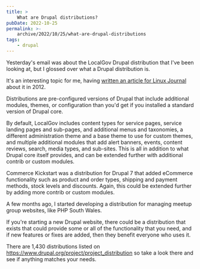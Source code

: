```yaml
---
title: >
    What are Drupal distributions?
pubDate: 2022-10-25
permalink: >-
    archive/2022/10/25/what-are-drupal-distributions
tags:
    - drupal
---
```


Yesterday's email was about the LocalGov Drupal distribution that I've been looking at, but I glossed over what a Drupal distribution is.

It's an interesting topic for me, having [written an article for Linux Journal](https://www.linuxjournal.com/content/speed-your-drupal-development-using-installations-and-distributions) about it in 2012.

Distributions are pre-configured versions of Drupal that include additional modules, themes, or configuration than you'd get if you installed a standard version of Drupal core.

By default, LocalGov includes content types for service pages, service landing pages and sub-pages, and additional menus and taxonomies, a different administration theme and a base theme to use for custom themes, and multiple additional modules that add alert banners, events, content reviews, search, media types, and sub-sites. This is all in addition to what Drupal core itself provides, and can be extended further with additional contrib or custom modules.

Commerce Kickstart was a distribution for Drupal 7 that added eCommerce functionality such as product and order types, shipping and payment methods, stock levels and discounts. Again, this could be extended further by adding more contrib or custom modules.

A few months ago, I started developing a distribution for managing meetup group websites, like PHP South Wales.

If you're starting a new Drupal website, there could be a distribution that exists that could provide some or all of the functionality that you need, and if new features or fixes are added, then they benefit everyone who uses it.

There are 1,430 distributions listed on https://www.drupal.org/project/project_distribution so take a look there and see if anything matches your needs.
